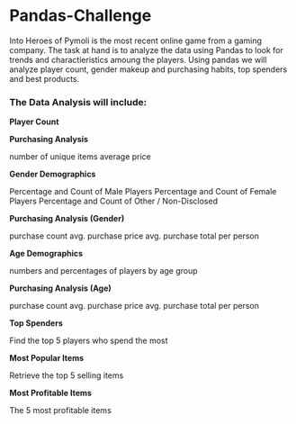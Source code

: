 # Pandas-Challenge

Into
Heroes of Pymoli is the most recent online game from a gaming company. The task at hand is to analyze the data using Pandas to look for trends and charactieristics amoung the players. Using pandas we will analyze player count, gender makeup and purchasing habits, top spenders and best products. 

<h3>The Data Analysis will include:</h3>

<b>Player Count</b>


<b>Purchasing Analysis</b>

number of unique items
average price

<b>Gender Demographics</b>

Percentage and Count of Male Players
Percentage and Count of Female Players
Percentage and Count of Other / Non-Disclosed

<b>Purchasing Analysis (Gender)</b>

purchase count
avg. purchase price
avg. purchase total per person 

<b>Age Demographics</b>

numbers and percentages of players by age group

<b>Purchasing Analysis (Age)</b>

purchase count
avg. purchase price
avg. purchase total per person 

<b>Top Spenders</b>

Find the top 5 players who spend the most

<b>Most Popular Items</b>

Retrieve the top 5 selling items

<b>Most Profitable Items</b>

The 5 most profitable items
